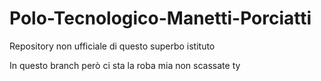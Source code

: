 # Polo-Tecnologico-Manetti-Porciatti
Repository non ufficiale di questo superbo istituto

In questo branch però ci sta la roba mia non scassate ty
